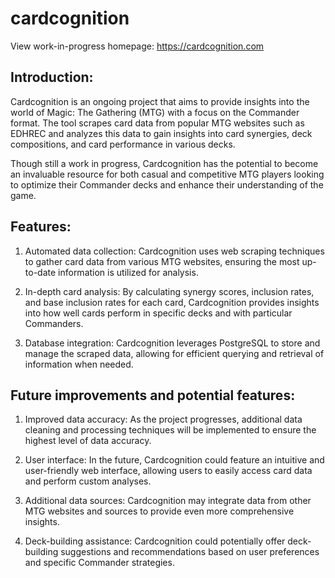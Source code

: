 # cardcognition

View work-in-progress homepage: https://cardcognition.com

## Introduction:

Cardcognition is an ongoing project that aims to provide insights into the world of Magic: The Gathering (MTG) with a focus on the Commander format. The tool scrapes card data from popular MTG websites such as EDHREC and analyzes this data to gain insights into card synergies, deck compositions, and card performance in various decks. 

Though still a work in progress, Cardcognition has the potential to become an invaluable resource for both casual and competitive MTG players looking to optimize their Commander decks and enhance their understanding of the game.

## Features:

1. Automated data collection: Cardcognition uses web scraping techniques to gather card data from various MTG websites, ensuring the most up-to-date information is utilized for analysis.
   
2. In-depth card analysis: By calculating synergy scores, inclusion rates, and base inclusion rates for each card, Cardcognition provides insights into how well cards perform in specific decks and with particular Commanders.

3. Database integration: Cardcognition leverages PostgreSQL to store and manage the scraped data, allowing for efficient querying and retrieval of information when needed.

## Future improvements and potential features:

1. Improved data accuracy: As the project progresses, additional data cleaning and processing techniques will be implemented to ensure the highest level of data accuracy.

2. User interface: In the future, Cardcognition could feature an intuitive and user-friendly web interface, allowing users to easily access card data and perform custom analyses.

3. Additional data sources: Cardcognition may integrate data from other MTG websites and sources to provide even more comprehensive insights.

4. Deck-building assistance: Cardcognition could potentially offer deck-building suggestions and recommendations based on user preferences and specific Commander strategies.
